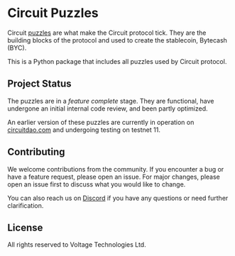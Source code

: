 # Circuit Puzzles
Circuit [puzzles](https://docs.chia.net/guides/crash-course/smart-coins) are what make the Circuit protocol tick. They are the building blocks of the protocol and used to create the stablecoin, Bytecash (BYC).

This is a Python package that includes all puzzles used by Circuit protocol.

## Project Status
The puzzles are in a _feature complete_ stage. They are functional, have undergone an initial internal code review, and been partly optimized.

An earlier version of these puzzles are currently in operation on [circuitdao.com](https://circuitdao.com) and undergoing testing on testnet 11.

## Contributing
We welcome contributions from the community.
If you encounter a bug or have a feature request, please open an issue.
For major changes, please open an issue first to discuss what you would like to change.

You can also reach us on [Discord](https://discord.gg/VDwVCAgmf2) if you have any questions or need further clarification.

## License 
All rights reserved to Voltage Technologies Ltd.
